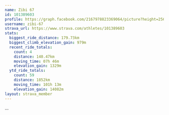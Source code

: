 ```yaml
---
name: Zibi 67
id: 101389603
profile: https://graph.facebook.com/2167978823369064/picture?height=256&width=256
username: zibi-67
strava_url: https://www.strava.com/athletes/101389603
stats:
  biggest_ride_distance: 179.73km
  biggest_climb_elevation_gain: 979m
  recent_ride_totals:
    count: 4
    distance: 140.47km
    moving_time: 07h 46m
    elevation_gain: 1329m
  ytd_ride_totals:
    count: 59
    distance: 1852km
    moving_time: 101h 13m
    elevation_gain: 14082m
layout: strava_member
--- 
```

...
